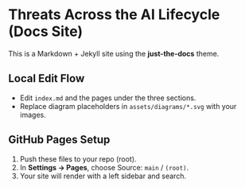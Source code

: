 # Threats Across the AI Lifecycle (Docs Site)

This is a Markdown + Jekyll site using the **just-the-docs** theme.

## Local Edit Flow
- Edit `index.md` and the pages under the three sections.
- Replace diagram placeholders in `assets/diagrams/*.svg` with your images.

## GitHub Pages Setup
1. Push these files to your repo (root).
2. In **Settings → Pages**, choose Source: `main` / `(root)`.
3. Your site will render with a left sidebar and search.